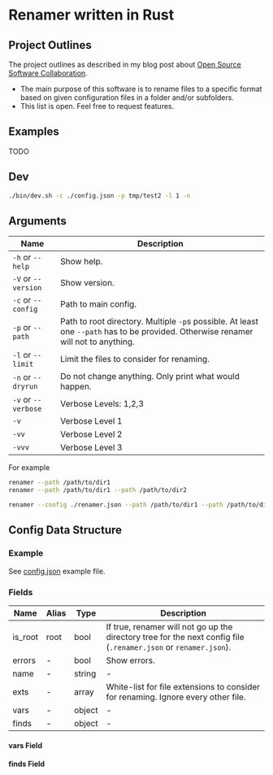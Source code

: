 # Renamer written in Rust

## Project Outlines

The project outlines as described in my blog post about [Open Source Software Collaboration](https://blog.fox21.at/2019/02/21/open-source-software-collaboration.html).

- The main purpose of this software is to rename files to a specific format based on given configuration files in a folder and/or subfolders.
- This list is open. Feel free to request features.

## Examples

TODO

## Dev

```bash
./bin/dev.sh -c ./config.json -p tmp/test2 -l 1 -n
```

## Arguments

| Name | Description |
|---|---|
| `-h` or `--help` | Show help. |
| `-V` or `--version` | Show version. |
| `-c` or `--config` | Path to main config. |
| `-p` or `--path` | Path to root directory. Multiple `-p`s possible. At least one `--path` has to be provided. Otherwise renamer will not to anything. |
| `-l` or `--limit` | Limit the files to consider for renaming. |
| `-n` or `--dryrun` | Do not change anything. Only print what would happen. |
| `-v` or `--verbose` | Verbose Levels: 1,2,3 |
| `-v` | Verbose Level 1 |
| `-vv` | Verbose Level 2 |
| `-vvv` | Verbose Level 3 |

For example

```bash
renamer --path /path/to/dir1
renamer --path /path/to/dir1 --path /path/to/dir2

renamer --config ./renamer.json --path /path/to/dir1 --path /path/to/dir2 --limit 10 --verbose 3 --dryrun
```

## Config Data Structure

### Example

See [config.json](config.json) example file.

### Fields

| Name | Alias | Type | Description |
|---|---|---|---|
| is_root | root | bool | If true, renamer will not go up the directory tree for the next config file (`.renamer.json` or `renamer.json`). |
| errors | - | bool | Show errors. |
| name | - | string | - |
| exts | - | array | White-list for file extensions to consider for renaming. Ignore every other file. |
| vars | - | object | - |
| finds | - | object | - |

#### vars Field

#### finds Field
